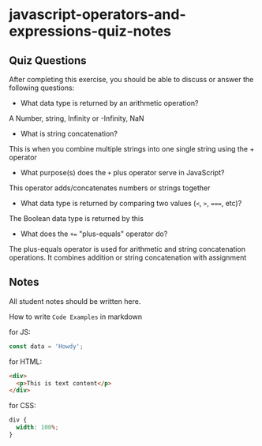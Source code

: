 # javascript-operators-and-expressions-quiz-notes

## Quiz Questions

After completing this exercise, you should be able to discuss or answer the following questions:

- What data type is returned by an arithmetic operation?

A Number, string, Infinity or -Infinity, NaN

- What is string concatenation?

This is when you combine multiple strings into one single string using the + operator

- What purpose(s) does the `+` plus operator serve in JavaScript?

This operator adds/concatenates numbers or strings together

- What data type is returned by comparing two values (`<`, `>`, `===`, etc)?

The Boolean data type is returned by this

- What does the `+=` "plus-equals" operator do?

The plus-equals operator is used for arithmetic and string concatenation operations. It combines addition or string concatenation with assignment

## Notes

All student notes should be written here.

How to write `Code Examples` in markdown

for JS:

```javascript
const data = 'Howdy';
```

for HTML:

```html
<div>
  <p>This is text content</p>
</div>
```

for CSS:

```css
div {
  width: 100%;
}
```
